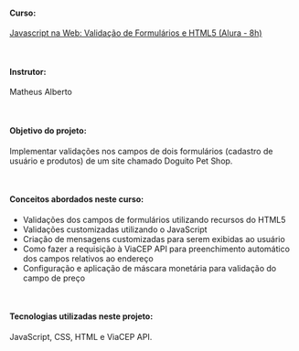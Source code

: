 #### Curso:
[Javascript na Web: Validação de Formulários e HTML5 (Alura - 8h)](https://cursos.alura.com.br/course/javascript-web-validacao-formularios-html5)

&nbsp; 

#### Instrutor:
Matheus Alberto

&nbsp; 

#### Objetivo do projeto:
Implementar validações nos campos de dois formulários (cadastro de usuário e produtos) de um site chamado Doguito Pet Shop. 

&nbsp; 

#### Conceitos abordados neste curso:
- Validações dos campos de formulários utilizando recursos do HTML5 
- Validações customizadas utilizando o JavaScript
- Criação de mensagens customizadas para serem exibidas ao usuário
- Como fazer a requisição à ViaCEP API para preenchimento automático dos campos relativos ao endereço
- Configuração e aplicação de máscara monetária para validação do campo de preço

&nbsp; 

#### Tecnologias utilizadas neste projeto: 
JavaScript, CSS, HTML e ViaCEP API.